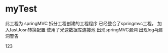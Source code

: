 # myTest
此工程为 springMVC 拆分工程创建的工程程序
已经整合了springmvc工程，
加入fastJosn转换配置
使用了光速数据库连接池
出现springMVC漏洞
出现log4j漏洞警告

123